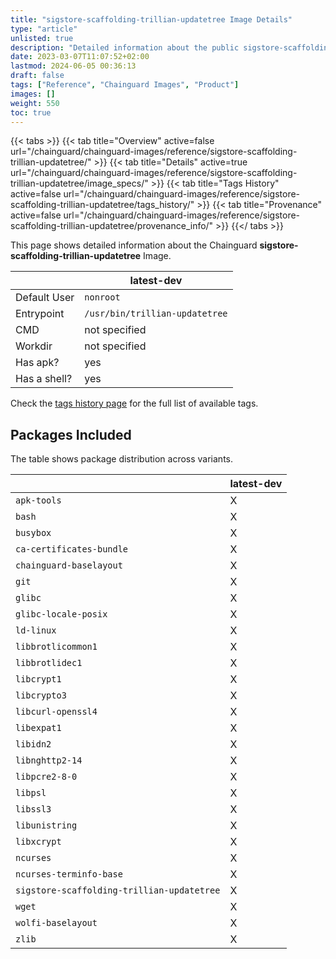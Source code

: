 ```yaml
---
title: "sigstore-scaffolding-trillian-updatetree Image Details"
type: "article"
unlisted: true
description: "Detailed information about the public sigstore-scaffolding-trillian-updatetree Chainguard Image."
date: 2023-03-07T11:07:52+02:00
lastmod: 2024-06-05 00:36:13
draft: false
tags: ["Reference", "Chainguard Images", "Product"]
images: []
weight: 550
toc: true
---
```


{{< tabs >}}
{{< tab title="Overview" active=false url="/chainguard/chainguard-images/reference/sigstore-scaffolding-trillian-updatetree/" >}}
{{< tab title="Details" active=true url="/chainguard/chainguard-images/reference/sigstore-scaffolding-trillian-updatetree/image_specs/" >}}
{{< tab title="Tags History" active=false url="/chainguard/chainguard-images/reference/sigstore-scaffolding-trillian-updatetree/tags_history/" >}}
{{< tab title="Provenance" active=false url="/chainguard/chainguard-images/reference/sigstore-scaffolding-trillian-updatetree/provenance_info/" >}}
{{</ tabs >}}

This page shows detailed information about the Chainguard **sigstore-scaffolding-trillian-updatetree** Image.

|              | latest-dev                     |
|--------------|--------------------------------|
| Default User | `nonroot`                      |
| Entrypoint   | `/usr/bin/trillian-updatetree` |
| CMD          | not specified                  |
| Workdir      | not specified                  |
| Has apk?     | yes                            |
| Has a shell? | yes                            |

Check the [tags history page](/chainguard/chainguard-images/reference/sigstore-scaffolding-trillian-updatetree/tags_history/) for the full list of available tags.

## Packages Included
The table shows package distribution across variants.

|                                            | latest-dev |
|--------------------------------------------|------------|
| `apk-tools`                                | X          |
| `bash`                                     | X          |
| `busybox`                                  | X          |
| `ca-certificates-bundle`                   | X          |
| `chainguard-baselayout`                    | X          |
| `git`                                      | X          |
| `glibc`                                    | X          |
| `glibc-locale-posix`                       | X          |
| `ld-linux`                                 | X          |
| `libbrotlicommon1`                         | X          |
| `libbrotlidec1`                            | X          |
| `libcrypt1`                                | X          |
| `libcrypto3`                               | X          |
| `libcurl-openssl4`                         | X          |
| `libexpat1`                                | X          |
| `libidn2`                                  | X          |
| `libnghttp2-14`                            | X          |
| `libpcre2-8-0`                             | X          |
| `libpsl`                                   | X          |
| `libssl3`                                  | X          |
| `libunistring`                             | X          |
| `libxcrypt`                                | X          |
| `ncurses`                                  | X          |
| `ncurses-terminfo-base`                    | X          |
| `sigstore-scaffolding-trillian-updatetree` | X          |
| `wget`                                     | X          |
| `wolfi-baselayout`                         | X          |
| `zlib`                                     | X          |

